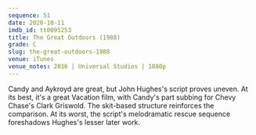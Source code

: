 ```yaml
---
sequence: 51
date: 2020-10-11
imdb_id: tt0095253
title: The Great Outdoors (1988)
grade: C
slug: the-great-outdoors-1988
venue: iTunes
venue_notes: 2016 | Universal Studios | 1080p
---
```


Candy and Aykroyd are great, but John Hughes's script proves uneven. At its best, it's a great Vacation film, with Candy's part subbing for Chevy Chase's Clark Griswold. The skit-based structure reinforces the comparison. At its worst, the script's melodramatic rescue sequence foreshadows Hughes's lesser later work.
